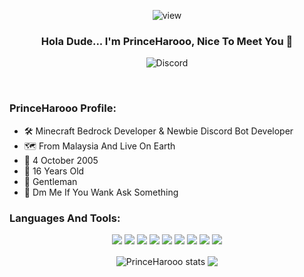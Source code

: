 <p align="center"> <img src="https://komarev.com/ghpvc/?username=PrinceHarooo&color=ff69b4&style=plastic)" alt="view" /> </p>

### <div align="center">Hola Dude... I'm PrinceHarooo, Nice To Meet You 👋</div> 


<p align="center"> <img src="https://discord.c99.nl/widget/theme-2/695494618212728872.png" alt="Discord" /> </p>






 
<br />

### PrinceHarooo Profile: &nbsp;


 - 🛠️ Minecraft Bedrock Developer & Newbie Discord Bot Developer
 - 🗺️ From Malaysia And Live On Earth
 - 🍰 4 October 2005 
 - 🔞 16 Years Old
 - 🧒 Gentleman
 - 💬 Dm Me If You Wank Ask Something


### **Languages And Tools:** &nbsp;
<p align="center">
<img src="https://img.shields.io/badge/Node.JS-black?style=for-the-badge&logo=node.js" />
<img src="https://img.shields.io/badge/-HTML5-black?style=for-the-badge&logo=HTML5" />
<img src="https://img.shields.io/badge/CSS-black?style=for-the-badge&logo=css3&logoColor=#1572B6" />
<img src="https://img.shields.io/badge/Javascript-black?style=for-the-badge&logo=javascript" />
<img src="https://img.shields.io/badge/NPM-black.svg?style=for-the-badge&logo=npm&logoColor=white" />
<img src="https://img.shields.io/badge/php-black.svg?style=for-the-badge&logo=php&logoColor=white" />
<img src="https://img.shields.io/badge/c++-black.svg?style=for-the-badge&logo=c%2B%2B&logoColor=white" />
<img src="https://img.shields.io/badge/node.js-black?style=for-the-badge&logo=node.js&logoColor=white" />
<img src="https://img.shields.io/badge/Visual%20Studio%20Code-black.svg?style=for-the-badge&logo=visual-studio-code&logoColor=white" />

</p>
 

<p align="center">
  <img align="center" src="https://github-readme-stats.vercel.app/api?username=PrinceHarooo&show_icons=true&theme=radical&line_height=21" alt="PrinceHarooo stats" />
  <img align="center" src="https://github-readme-stats.vercel.app/api/top-langs/?username=PrinceHarooo&show_icons=true&layout=compact&hide_border=true&theme=radical" />
 



